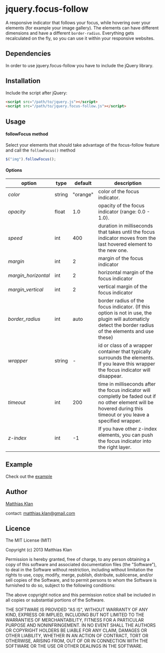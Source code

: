 # jquery.focus-follow

A responsive indicator that follows your focus, while hovering over your elements (for example your image gallery). The elements can have different dimensions and have a different `border-radius`. Everything gets recalculated on the fly, so you can use it within your responsive websites.

## Dependencies

In order to use jquery.focus-follow you have to include the jQuery library.

## Installation

Include the script after jQuery:

```html
<script src="/path/to/jquery.js"></script>
<script src="/path/to/jquery.focus-follow.js"></script>
```

## Usage

#### followFocus method

Select your elements that should take advantage of the focus-follow feature and call the `followFocus()` method

```javascript
$("img").followFocus();
```

#### Options

<table>
<thead>
<tr>
   <th>option</th><th>type</th><th>default</th><th>description</th>
</tr>
</thead>
<tbody>
<tr>
   <td><i>color</i></td><td>string</td><td>"orange"</td><td>color of the focus indicator. </td>
</tr>
<tr>
   <td><i>opacity</i></td><td>float</td><td>1.0</td><td>opacity of the focus indicator (range: 0.0 - 1.0). </td>
</tr>
<tr>
   <td><i>speed</i></td><td>int</td><td>400</td><td>duration in milliseconds that takes until the focus indicator moves from the last hovered element to the new one.</td>
</tr>
<tr>
   <td><i>margin</i></td><td>int</td><td>2</td><td>margin of the focus indicator </td>
</tr>
<tr>
   <td><i>margin_horizontal</i></td><td>int</td><td>2</td><td>horizontal margin of the focus indicator </td>
<tr>
   <td><i>margin_vertical</i></td><td>int</td><td>2</td><td>vertical margin of the focus indicator </td>
<tr>
   <td><i>border_radius</i></td><td>int</td><td>auto</td><td>border radius of the focus indicator. (If this option is not in use, the plugin will automaticly detect the border radius of the elements and use these)</td>
</tr>
<tr>
   <td><i>wrapper</i></td><td>string</td><td>-</td><td>id or class of a wrapper container that typically surrounds the elements. If you leave this wrapper the focus indicator will disappear.</td>
</tr>
<tr>
   <td><i>timeout</i></td><td>int</td><td>200</td><td>time in milliseconds after the focus indicator will completly be faded out if no other element will be hovered during this timeout or you leave a specified wrapper. </td>
</tr>
   <td><i>z-index</i></td><td>int</td><td>-1</td><td>If you have other z-index elements, you can push the focus indicator into the right layer.</td>
</tbody>

</table>


## Example

Check out the [example](https://github.com/vaceta/jquery-focus-follow/tree/master/examples) 


## Author

[Matthias Klan](https://github.com/vaceta/)

contact: matthias.klan@gmail.com 


## Licence

The MIT License (MIT)

Copyright (c) 2013 Matthias Klan

Permission is hereby granted, free of charge, to any person obtaining a copy of
this software and associated documentation files (the "Software"), to deal in
the Software without restriction, including without limitation the rights to
use, copy, modify, merge, publish, distribute, sublicense, and/or sell copies of
the Software, and to permit persons to whom the Software is furnished to do so,
subject to the following conditions:

The above copyright notice and this permission notice shall be included in all
copies or substantial portions of the Software.

THE SOFTWARE IS PROVIDED "AS IS", WITHOUT WARRANTY OF ANY KIND, EXPRESS OR
IMPLIED, INCLUDING BUT NOT LIMITED TO THE WARRANTIES OF MERCHANTABILITY, FITNESS
FOR A PARTICULAR PURPOSE AND NONINFRINGEMENT. IN NO EVENT SHALL THE AUTHORS OR
COPYRIGHT HOLDERS BE LIABLE FOR ANY CLAIM, DAMAGES OR OTHER LIABILITY, WHETHER
IN AN ACTION OF CONTRACT, TORT OR OTHERWISE, ARISING FROM, OUT OF OR IN
CONNECTION WITH THE SOFTWARE OR THE USE OR OTHER DEALINGS IN THE SOFTWARE.
